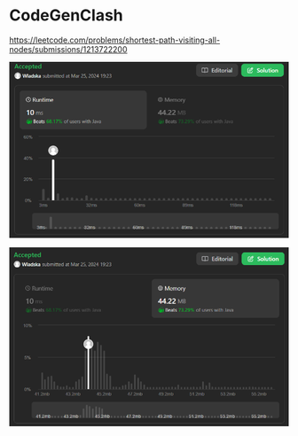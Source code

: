 # CodeGenClash

https://leetcode.com/problems/shortest-path-visiting-all-nodes/submissions/1213722200

![runtime](./images/leetcodesummary/runtime.png)

![memory](./images/leetcodesummary/memory.png)